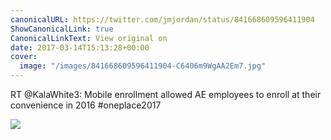 ```yaml
---
canonicalURL: https://twitter.com/jmjordan/status/841668609596411904
ShowCanonicalLink: true
CanonicalLinkText: View original on
date: 2017-03-14T15:13:28+00:00
cover:
  image: "/images/841668609596411904-C6406m9WgAA2Em7.jpg"
---
```

RT @KalaWhite3: Mobile enrollment allowed AE employees to enroll at their convenience in 2016 #oneplace2017

![](/images/841668609596411904-C6406m9WgAA2Em7.jpg)